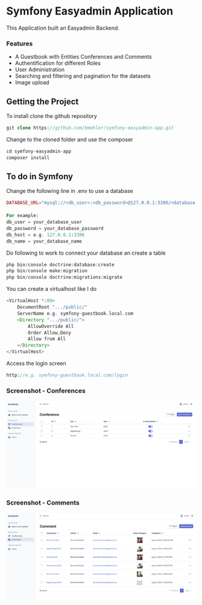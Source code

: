 # Symfony Easyadmin Application

This Application built an Easyadmin Backend.

### Features

- A Guestbook with Entities Conferences and Comments
- Authentification for different Roles
- User Administration
- Searching and filtering and pagination for the datasets
- Image upload

## Getting the Project

To install clone the github repository

```php
git clone https://github.com/bmehler/symfony-easyadmin-app.git
```

Change to the cloned folder and use the composer

```php
cd symfony-easyadmin-app
composer install
```

## To do in Symfony

Change the following line in .env to use a database

```php
DATABASE_URL="mysql://<db_user>:<db_password>@127.0.0.1:3306/<database name>?serverVersion=<e.g. 5.7>&charset= e.g. utf8mb4"

For example:
db_user = your_database_user
db_password = your_database_password
db_host = e.g. 127.0.0.1:3306
db_name = your_database_name
```
Do following to work to connect your database an create a table

```php
php bin/console doctrine:database:create
php bin/console make:migration
php bin/console doctrine:migrations:migrate
```

You can create a virtualhost like I do
```php
<VirtualHost *:80>
    DocumentRoot ".../public/"
    ServerName e.g. symfony-guestbook.local.com
    <Directory ".../public/">
        AllowOverride All
        Order Allow,Deny
        Allow from All
    </Directory>
</VirtualHost>
```

Access the login screen
```php
http://e.g. symfony-guestbook.local.com/login
```

### Screenshot - Conferences

![Conferences](Conferences.png)


### Screenshot - Comments

![Comments](Comments.png)
